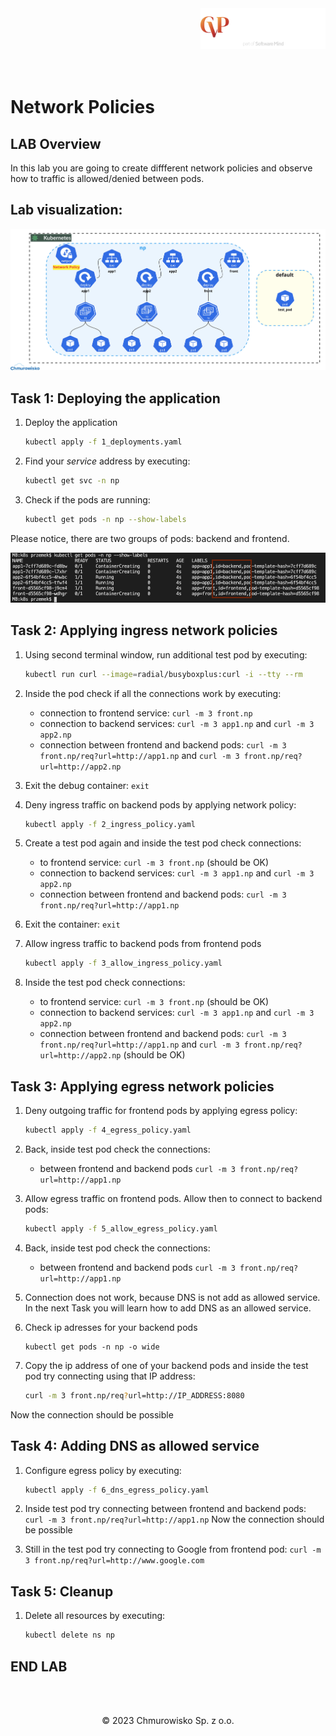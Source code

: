 <img src="../../../img/logo.png" alt="CVP logo" width="200" align="right">
<br><br>
<br><br>
<br><br>

# Network Policies

## LAB Overview

In this lab you are going to create diffferent network policies and observe how to traffic is allowed/denied between pods.

## Lab visualization:
![img](./img/s1.png)

## Task 1: Deploying the application

1. Deploy the application

    ```bash
    kubectl apply -f 1_deployments.yaml
    ```

1. Find your *service* address by executing:

    ```bash
    kubectl get svc -n np
    ```

1. Check if the pods are running:

    ```bash
    kubectl get pods -n np --show-labels
    ```

Please notice, there are two groups of pods: backend and frontend.

![pods](img/pods.png)

## Task 2: Applying ingress network policies

1. Using second terminal window, run additional test pod by executing:

    ```bash
    kubectl run curl --image=radial/busyboxplus:curl -i --tty --rm
    ```

1. Inside the pod check if all the connections work by executing:

    - connection to frontend service: `curl -m 3 front.np`
    - connection to backend services: `curl -m 3 app1.np` and `curl -m 3 app2.np`
    - connection between frontend and backend pods: `curl -m 3 front.np/req?url=http://app1.np` and `curl -m 3 front.np/req?url=http://app2.np`

1. Exit the debug container: `exit`
1. Deny ingress traffic on backend pods by applying network policy:

    ```bash
    kubectl apply -f 2_ingress_policy.yaml
    ```

1. Create a test pod again and inside the test pod check connections:

    - to frontend service: `curl -m 3 front.np` (should be OK)
    - connection to backend services: `curl -m 3 app1.np` and `curl -m 3 app2.np`
    - connection between frontend and backend pods: `curl -m 3 front.np/req?url=http://app1.np`

1. Exit the container: `exit`
1. Allow ingress traffic to backend pods from frontend pods

    ```bash
    kubectl apply -f 3_allow_ingress_policy.yaml
    ```

1. Inside the test pod check connections:

    - to frontend service: `curl -m 3 front.np` (should be OK)
    - connection to backend services: `curl -m 3 app1.np` and `curl -m 3 app2.np`
    - connection between frontend and backend pods: `curl -m 3 front.np/req?url=http://app1.np` and `curl -m 3 front.np/req?url=http://app2.np` (should be OK)

## Task 3: Applying egress network policies

1. Deny outgoing traffic for frontend pods by applying egress policy:

    ```bash
    kubectl apply -f 4_egress_policy.yaml
    ```

1. Back, inside test pod check the connections:

    - between frontend and backend pods `curl -m 3 front.np/req?url=http://app1.np`

1. Allow egress traffic on frontend pods. Allow then to connect to backend pods:

    ```bash
    kubectl apply -f 5_allow_egress_policy.yaml
    ```

1. Back, inside test pod check the connections:

    - between frontend and backend pods `curl -m 3 front.np/req?url=http://app1.np`

1. Connection does not work, because DNS is not add as allowed service. In the next Task you will learn how to add DNS as an allowed service.
1. Check ip adresses for your backend pods

    ```
    kubectl get pods -n np -o wide
    ```

1. Copy the ip address of one of your backend pods and inside the test pod try connecting using that IP address:  

    ```bash
    curl -m 3 front.np/req?url=http://IP_ADDRESS:8080
    ```

Now the connection should be possible

## Task 4: Adding DNS as allowed service

1. Configure egress policy by executing:

    ```bash
    kubectl apply -f 6_dns_egress_policy.yaml
    ```

1. Inside test pod try connecting between frontend and backend pods: `curl -m 3 front.np/req?url=http://app1.np` Now the connection should be possible
1. Still in the test pod try connecting to Google from frontend pod: `curl -m 3 front.np/req?url=http://www.google.com`

## Task 5: Cleanup

1. Delete all resources by executing:

    ```bash
    kubectl delete ns np
    ```

## END LAB

<br><br>

<center><p>&copy; 2023 Chmurowisko Sp. z o.o.<p></center>
